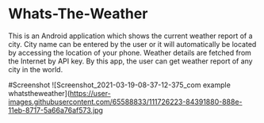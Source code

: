 # Whats-The-Weather
This is an Android application which shows the current weather report of a city. City name can be entered by the user or it will automatically be located by accessing the location of your phone. Weather details are fetched from the Internet by API key. By this app, the user can get weather report of any city in the world.

#Screenshot
![Screenshot_2021-03-19-08-37-12-375_com example whatstheweather](https://user-images.githubusercontent.com/65588833/111726223-84391880-888e-11eb-8717-5a66a76af573.jpg
